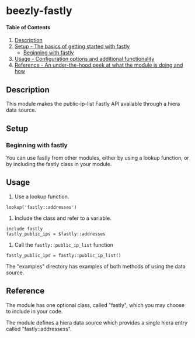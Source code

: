 # beezly-fastly

#### Table of Contents

1. [Description](#description)
1. [Setup - The basics of getting started with fastly](#setup)
    * [Beginning with fastly](#beginning-with-fastly)
1. [Usage - Configuration options and additional functionality](#usage)
1. [Reference - An under-the-hood peek at what the module is doing and how](#reference)

## Description

This module makes the public-ip-list Fastly API available through a hiera data source.

## Setup

### Beginning with fastly

You can use fastly from other modules, either by using a lookup function, or by including
the fastly class in your module.

## Usage

1. Use a lookup function.
```puppet
lookup('fastly::addresses')
```

1. Include the class and refer to a variable.
```puppet
include fastly
fastly_public_ips = $fastly::addresses
```

1. Call the `fastly::public_ip_list` function
```puppet
fastly_public_ips = fastly::public_ip_list()
```

The "examples" directory has examples of both methods of using the data source.

## Reference

The module has one optional class, called "fastly", which you may choose to include in your code.

The module defines a hiera data source which provides a single hiera entry called "fastly::addressess".
